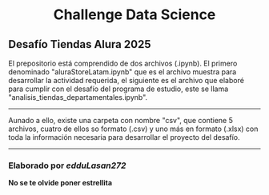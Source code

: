 <h1 align="center"> Challenge Data Science </h1>
<h2><strong> Desafío Tiendas Alura 2025 </strong></h2>
<p>El prepositorio está comprendido de dos archivos (.ipynb). El primero denominado "aluraStoreLatam.ipynb" que es el archivo muestra para desarrollar la actividad requerida, el siguiente es el archivo que elaboré para cumplir con el desafío del programa de estudio, este se llama "analisis_tiendas_departamentales.ipynb".</p>
<hr>
<p>Aunado a ello, existe una carpeta con nombre "csv", que contiene 5 archivos, cuatro de ellos so formato (.csv) y uno más en formato (.xlsx) con toda la información necesaria para desarrollar el proyecto del desafío.</p>
<hr>
<h3>Elaborado por <i>edduLasan272</i></h3>
<p><strong>No se te olvide poner estrellita</strong></p>
